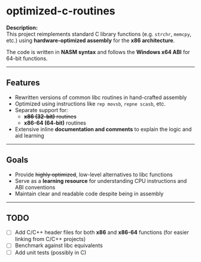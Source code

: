 # optimized-c-routines

**Description:**  
This project reimplements standard C library functions (e.g. `strchr`, `memcpy`, etc.) using **hardware-optimized assembly** for the **x86 architecture**.

The code is written in **NASM syntax** and follows the **Windows x64 ABI** for 64-bit functions.

---

## Features

- Rewritten versions of common libc routines in hand-crafted assembly
- Optimized using instructions like `rep movsb`, `repne scasb`, etc.
- Separate support for:
  - ~~**x86 (32-bit)** routines~~
  - **x86-64 (64-bit)** routines
- Extensive inline **documentation and comments** to explain the logic and aid learning

---

## Goals

- Provide ~~highly optimized~~, low-level alternatives to libc functions
- Serve as a **learning resource** for understanding CPU instructions and ABI conventions
- Maintain clear and readable code despite being in assembly

---

## TODO

- [ ] Add C/C++ header files for both **x86** and **x86-64** functions (for easier linking from C/C++ projects)
- [ ] Benchmark against libc equivalents
- [ ] Add unit tests (possibly in C)
